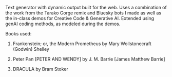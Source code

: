 Text generator with dynamic output built for the web. Uses a combination of the work from the Tarako Gorge remix and Bluesky bots I made as well as the in-class demos 
for Creative Code & Generative AI. Extended using genAI coding methods, as modeled during the demos.

Books used:

1. Frankenstein; or, the Modern Prometheus by Mary Wollstonecraft (Godwin) Shelley

2. Peter Pan [PETER AND WENDY] by J. M. Barrie [James Matthew Barrie]

3. DRACULA by Bram Stoker

